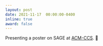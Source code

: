 ```yaml
---
layout: post
date: 2021-11-17  00:00:00-0400
inline: true
award: false
---
```


Presenting a poster on SAGE at [ACM-CCS](https://www.sigsac.org/ccs/CCS2021/accepted-posters.html). :scroll:
